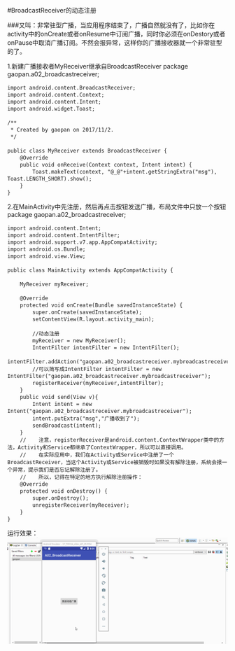 #BroadcastReceiver的动态注册

###又叫：非常驻型广播，当应用程序结束了，广播自然就没有了，比如你在activity中的onCreate或者onResume中订阅广播，同时你必须在onDestory或者onPause中取消广播订阅。不然会报异常，这样你的广播接收器就一个非常驻型的了。

1.新建广播接收者MyReceiver继承自BroadcastReceiver
	package gaopan.a02_broadcastreceiver;
	
	import android.content.BroadcastReceiver;
	import android.content.Context;
	import android.content.Intent;
	import android.widget.Toast;
	
	/**
	 * Created by gaopan on 2017/11/2.
	 */
	
	public class MyReceiver extends BroadcastReceiver {
	    @Override
	    public void onReceive(Context context, Intent intent) {
	        Toast.makeText(context, "@_@"+intent.getStringExtra("msg"), Toast.LENGTH_SHORT).show();
	    }
	}
2.在MainActivity中先注册，然后再点击按钮发送广播，布局文件中只放一个按钮
	package gaopan.a02_broadcastreceiver;
	
	import android.content.Intent;
	import android.content.IntentFilter;
	import android.support.v7.app.AppCompatActivity;
	import android.os.Bundle;
	import android.view.View;
	
	public class MainActivity extends AppCompatActivity {
	
	    MyReceiver myReceiver;
	
	    @Override
	    protected void onCreate(Bundle savedInstanceState) {
	        super.onCreate(savedInstanceState);
	        setContentView(R.layout.activity_main);
	
	        //动态注册
	        myReceiver = new MyReceiver();
	        IntentFilter intentFilter = new IntentFilter();
	        intentFilter.addAction("gaopan.a02_broadcastreceiver.mybroadcastreceiver");
	        //可以简写成IntentFilter intentFilter = new IntentFilter("gaopan.a02_broadcastreceiver.mybroadcastreceiver");
	        registerReceiver(myReceiver,intentFilter);
	    }
	    public void send(View v){
	        Intent intent = new Intent("gaopan.a02_broadcastreceiver.mybroadcastreceiver");
	        intent.putExtra("msg","广播收到了");
	        sendBroadcast(intent);
	    }
		//    注意，registerReceiver是android.content.ContextWrapper类中的方法，Activity和Service都继承了ContextWrapper，所以可以直接调用。
		//    在实际应用中，我们在Activity或Service中注册了一个BroadcastReceiver，当这个Activity或Service被销毁时如果没有解除注册，系统会报一个异常，提示我们是否忘记解除注册了。
		//    所以，记得在特定的地方执行解除注册操作：
	    @Override
	    protected void onDestroy() {
	        super.onDestroy();
	        unregisterReceiver(myReceiver);
	    }
	}
运行效果：
![](https://raw.githubusercontent.com/pgao0823/Picture/master/BroadcastReceiverDemo2.gif)

